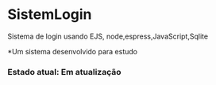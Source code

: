 # SistemLogin
Sistema de login usando EJS, node,espress,JavaScript,Sqlite

*Um sistema desenvolvido para estudo

### Estado atual: Em atualização
